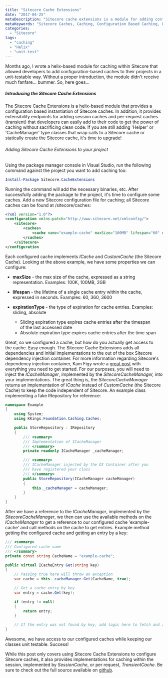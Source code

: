 ```yaml
---
title: "Sitecore Cache Extensions"
date: "2017-04-25"
metaDescription: "Sitecore cache extensions is a module for adding configuration based caches, in a unit-testable way."
metaKeywords: "Sitecore Caches, Caching, Configuration Based Caching, Unit-Testable Sitecore"
categories: 
  - "Sitecore"
tags: 
  - "caching"
  - "Helix"
  - "unit-test"
---
```


Months ago, I wrote a helix-based module for caching within Sitecore that allowed developers to add configuration-based caches to their projects in a unit-testable way. Without a proper introduction, the module didn't receive much fanfare... bummer. So, here goes...

##### Introducing the Sitecore Cache Extensions

The Sitecore Cache Extensions is a helix-based module that provides a configuration based instantiation of Sitecore caches. In addition, it provides extensibility endpoints for adding session caches and per-request caches (transient) that developers can easily add to their code to get the power of caching without sacrificing clean code. If you are still adding 'Helper' or 'CacheManager' type classes that wrap calls to a Sitecore cache or statically create the Sitecore cache, it's time to upgrade!

###### Adding Sitecore Cache Extensions to your project

Using the package manager console in Visual Studio, run the following command against the project you want to add caching too:

```powershell
Install-Package Sitecore.CacheExtensions
```

Running the command will add the necessary binaries, etc. After successfully adding the package to the project, it's time to configure some caches. Add a new Sitecore configuration file for caching; all Sitecore caches can be found at /sitecore/caches:

```xml
<?xml version="1.0"?>
<configuration xmlns:patch="http://www.sitecore.net/xmlconfig/">
    <sitecore>
        <caches>
            <cache name="example-cache" maxSize="100MB" lifespan="60" expirationType="sliding" />
        </caches>
    </sitecore>
</configuration
```

Each configured cache implements _ICache_ and _CustomCache_ (the Sitecore Cache). Looking at the above example, we have some properties we can configure:

- **maxSize** - the max size of the cache, expressed as a string representation. Examples: 100K, 100MB, 2GB
- **lifespan** - the lifetime of a single cache entry within the cache, expressed in seconds. Examples: 60, 360, 3600
- **expirationType** - the type of expiration for cache entries. Examples: sliding, absolute
    
    - Sliding expiration type expires cache entries after the timespan of the last accessed date
    - Absolute expiration type expires cache entries after the time span

Great, so we configured a cache, but how do you actually get access to the cache. Easy enough. The Sitecore Cache Extensions adds all dependencies and initial implementations to the out of the box Sitecore dependency injection container. For more information regarding Sitecore's dependency injection container, Kam Figy wrote a [great post](http://kamsar.net/index.php/2016/08/Dependency-Injection-in-Sitecore-8-2/.) with everything you need to get started. For our purposes, you will need to inject the _ICacheManager_, implemented by the _SitecoreCacheManager,_ into your implementations. The great thing is, the _SitecoreCacheManager_ returns an implementation of _ICache_ instead of _CustomCache_ (the Sitecore Cache) to keep the code independent of Sitecore. An example class implementing a fake IRepository for reference:

```c#
namespace Example
{
    using System;
    using KKings.Foundation.Caching.Caches;

    public StoreRepository : IRepository
    {
        /// <summary>
        /// Implementation of ICacheManager
        /// </summary>
        private readonly ICacheManager _cacheManager;

        /// <summary>
        /// ICacheManager injected by the DI Container after you
        /// have registered your class
        /// </summary>
        public StoreRepository(ICacheManager cacheManager)
        {
            this._cacheManager = cacheManager;
        }
    }
}
```

After we have a reference to the _ICacheManager_, implemented by the _SitecoreCacheManager_, we then can use the available methods on the _ICacheManager_ to get a reference to our configured cache 'example-cache' and call methods on the cache to get entries. Example method getting the configured cache and getting an entry by a key:

```c#
/// <summary>
/// Configured cache name
/// </summary>
private const string CacheName = "example-cache";

public virtual ICacheEntry Get(string key) 
{
    // Passing true here will throw an exception
    var cache = this._cacheManager.Get(CacheName, true);

    // Get a cache entry by key
    var entry = cache.Get(key);

    if (entry != null) 
    {
        return entry;
    }

    // If the entry was not found by key, add logic here to fetch and add it to the cache
}
```

Awesome, we have access to our configured caches while keeping our classes unit testable. Success!

While this post only covers using Sitecore Cache Extensions to configure Sitecore caches, it also provides implementations for caching within the session, implemented by _SessionCache_, or per request, _TransientCache_. Be sure to check out the full source available on [github](https://github.com/KKings/Sitecore.CacheExtensions).
